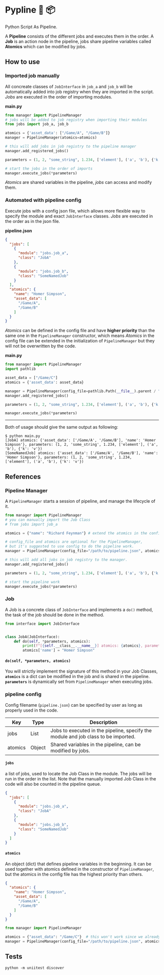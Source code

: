 # Pypline 🐍 📦

Python Script As Pipeline.

A **Pipeline** consists of the different jobs and executes them in the order. A **Job** is an action node in the
pipeline, jobs share pipeline variables called **Atomics** which can be modified by jobs.

## How to use

### Imported job manually

All concreate classes of `JobInterface` in `job_a` and `job_b` will be automatically added into job registry
when they are imported in the script. _Jobs_ are executed in the order of importing modules.

**main.py**

```python
from manager import PipelineManager
# jobs will be added to job registry when importing their modules
from jobs import job_a, job_b

atomics = {'asset_data': ["/Game/A", "/Game/B"]}
manager = PipelineManager(atomics=atomics)

# this will add jobs in job registry to the pipeline manager
manager.add_registered_jobs()

parameters = (1, 2, "some_string", 1.234, ['element'], ('a', 'b'), {'k': 'v'})

# start the jobs in the order of imports
manager.execute_jobs(*parameters)
```

_Atomics_ are shared variables in the pipeline, _jobs_ can access and modify them.

### Automated with pipeline config

Execute jobs with a config json file, which allows more flexible way to specify the module and exact `JobInterface`
classes. _Jobs_ are executed in the order as in the json file.

**pipeline.json**

```json
{
  "jobs": [
    {
      "module": "jobs.job_a",
      "class": "JobA"
    },
    {
      "module": "jobs.job_b",
      "class": "SomeNamedJob"
    }
  ],
  "atomics": {
    "name": "Homer Simpson",
    "asset_data": [
      "/Game/A",
      "/Game/B"
    ]
  }
}
```

_Atomics_ can be defined in the config file and have **higher priority** than the same one in the `PipelineManager`
constructor, which means _Atomics_ in the config file can be extended in the initialization of `PipelineManager` but
they will not be overwritten by the code.

**main.py**

```python
from manager import PipelineManager
import pathlib

asset_data = ["/Game/C"]
atomics = {'asset_data': asset_data}

manager = PipelineManager(config_file=pathlib.Path(__file__).parent / "pipeline.json", atomics=atomics)
manager.add_registered_jobs()

parameters = (1, 2, "some_string", 1.234, ['element'], ('a', 'b'), {'k': 'v'})

manager.execute_jobs(*parameters)
```

---

Both of usage should give the same output as following:

```shell
$ python main.py
[JobA] atomics: {'asset_data': ['/Game/A', '/Game/B'], 'name': 'Homer Simpson'}, parameters: (1, 2, 'some_string', 1.234, ['element'], ('a', 'b'), {'k': 'v'})
[SomeNamedJob] atomics: {'asset_data': ['/Game/A', '/Game/B'], 'name': 'Homer Simpson'}, parameters: (1, 2, 'some_string', 1.234, ['element'], ('a', 'b'), {'k': 'v'})
```

## References

### Pipeline Manager

A `PipelineManager` starts a session of pipeline, and manage the lifecycle of it.

```python
from manager import PipelineManager
# you can manually import the Job Class
# from jobs import job_a

atomics = {"name": "Richard Feynman"} # extend the atomics in the config file

# config_file and atomics are optional for the PipelineManager,
# but it's suggested to use config to do the pipeline work.
manager = PipelineManager(config_file="/path/to/pipeline.json", atomics=atomics)

# this will add all jobs in job registry to the manager.
manager.add_registered_jobs()

parameters = (1, 2, "some_string", 1.234, ['element'], ('a', 'b'), {'k': 'v'})

# start the pipeline work
manager.execute_jobs(*parameters)
```

### Job

A Job is a concrete class of `JobInterface` and implements a `do()` method, the task of the job should be done in the
method.

```python
from interface import JobInterface


class JobA(JobInterface):
    def do(self, *parameters, atomics):
        print(f"[{self.__class__.__name__}] atomics: {atomics}, parameters: {parameters}")
        atomics['name'] = "Homer Simpson"
```

#### `do(self, *parameters, atomics)`

You will strictly implement the signature of this method in your Job Classes, **`atomics`** is a dict can be modified in
the job and is shared in the pipeline. **`parameters`** is dynamically set from `PipelineManager` when executing jobs.

### pipeline config

Config filename (`pipeline.json`) can be specified by user as long as properly used in the code.

| Key     | Type   | Description                                                                        |
|---------|--------|------------------------------------------------------------------------------------|
| jobs    | List   | Jobs to executed in the pipeline, specify the module and job class to be imported. |
| atomics | Object | Shared variables in the pipeline, can be modified by jobs.                         |

#### `jobs`

a list of jobs, used to locate the Job Class in the module. The jobs will be run in the order in the list. Note that the
manually imported Job Class in the code will also be counted in the pipeline queue.

```json
{
  "jobs": [
    {
      "module": "jobs.job_a",
      "class": "JobA"
    },
    {
      "module": "jobs.job_b",
      "class": "SomeNamedJob"
    }
  ]
}
```

#### `atomics`

An object (dict) that defines pipeline variables in the beginning. It can be used together with atomics defined in the
constructor of `PipelineManager`, but the atomics in the config file has the highest priority than others.

```json
{
  "atomics": {
    "name": "Homer Simpson",
    "asset_data": [
      "/Game/A",
      "/Game/B"
    ]
  }
}
```

```python
from manager import PipelineManager

atomics = {"asset_data": "/Game/C"}  # this won't work since we already have "asset_data" in the config file
manager = PipelineManager(config_file="/path/to/pipeline.json", atomics=atomics)
```

## Tests

```shell
python -m uniitest discover
```
